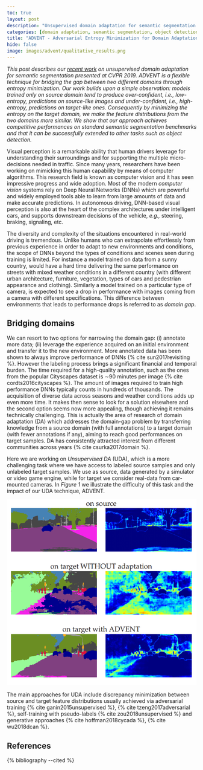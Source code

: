 ```yaml
---
toc: true
layout: post
description: "Unsupervised domain adaptation for semantic segmentation."
categories: [domain adaptation, semantic segmentation, object detection ]
title: "ADVENT - Adversarial Entropy Minimization for Domain Adaptation in Semantic Segmentation"
hide: false
image: images/advent/qualitative_results.png
---
```


*This post describes our [recent work](https://openaccess.thecvf.com/content_CVPR_2019/html/Vu_ADVENT_Adversarial_Entropy_Minimization_for_Domain_Adaptation_in_Semantic_Segmentation_CVPR_2019_paper.html) on unsupervised domain adaptation for semantic segmentation presented at CVPR 2019. ADVENT is a flexible technique for bridging the gap between two different domains through entropy minimization. Our work builds upon a simple observation: models trained only on source domain tend to produce over-confident, i.e., low-entropy, predictions on source-like images and under-confident, i.e., high-entropy, predictions on target-like ones. Consequently by minimizing the entropy on the target domain, we make the feature distributions from the two domains more similar. We show that our approach achieves competitive performances on standard semantic segmentation benchmarks and that it can be successfully extended to other tasks such as object detection.*

Visual perception is a remarkable ability that human drivers leverage for understanding their surroundings and for supporting the multiple micro-decisions needed in traffic. Since many years, researchers have been working on mimicking this human capability by means of computer algorithms. This research field is known as computer vision and it has seen impressive progress and wide adoption. Most of the modern *computer vision* systems rely on Deep Neural Networks (DNNs) which are powerful and widely employed tools able to learn from large amounts of data and make accurate predictions. In autonomous driving, DNN-based visual perception is also at the heart of the complex architectures under intelligent cars, and supports downstream decisions of the vehicle, *e.g.,* steering, braking, signaling, etc.

The diversity and complexity of the situations encountered in real-world driving is tremendous. Unlike humans who can extrapolate effortlessly from previous experience in order to adapt to new environments and conditions, the scope of DNNs beyond the types of conditions and scenes seen during training is limited. For instance a model trained on data from a sunny country, would have a hard time delivering the same performance on streets with mixed weather conditions in a different country (with different urban architecture, furniture, vegetation, types of cars and pedestrian appearance and clothing). Similarly a model trained on a particular type of camera, is expected to see a drop in performance with images coming from a camera with different specifications. This difference between environments that leads to performance drops is referred to as *domain gap*.

## Bridging domains

We can resort to two options for narrowing the domain gap: (i) annotate more data; (ii) leverage the experience acquired on an initial environment and transfer it to the new environment. More annotated data has been shown to always improve performance of DNNs {% cite sun2017revisiting %}. However the labeling process brings a significant financial and temporal burden. The time required for a high-quality annotation, such as the ones from the popular Cityscapes dataset is ∼90 minutes per image {% cite cordts2016cityscapes %}. The amount of images required to train high performance DNNs typically counts in hundreds of thousands. The acquisition of diverse data across seasons and weather conditions adds up even more time. It makes then sense to look for a solution elsewhere and the second option seems now more appealing, though achieving it remains technically challenging. This is actually the area of research of domain adaptation (DA) which addresses the domain-gap problem by transferring knowledge from a source domain (with full annotations) to a target domain (with fewer annotations if any), aiming to reach good performances on target samples. DA has consistently attracted interest from different communities across years {% cite csurka2017domain %}.

Here we are working on *Unsupervised DA* (UDA), which is a more challenging task where we have access to labeled source samples and only unlabeled target samples. We use as source, data generated by a simulator or video game engine, while for target we consider real-data from car-mounted cameras. In *Figure 1* we illustrate the difficulty of this task and the impact of our UDA technique, ADVENT.

![](images/advent/advent_teaser.png "Figure 1: **Proposed entropy-based unsupervised domain adaptation for semantic segmentation.** The top two rows show results on source and target domain scenes of the model trained without adaptation. The bottom row shows the result on the same target domain scene of the model trained with entropy-based adaptation. The left and right columns visualize respectively the semantic segmentation outputs and the corresponding prediction entropy maps.")

The main approaches for UDA include discrepancy minimization between source and target feature distributions usually achieved via adversarial training  {% cite ganin2015unsupervised %}, {% cite tzeng2017adversarial %}, self-training with pseudo-labels {% cite zou2018unsupervised %} and generative approaches {% cite hoffman2018cycada %}, {% cite wu2018dcan %}.

## References

{% bibliography --cited %}


